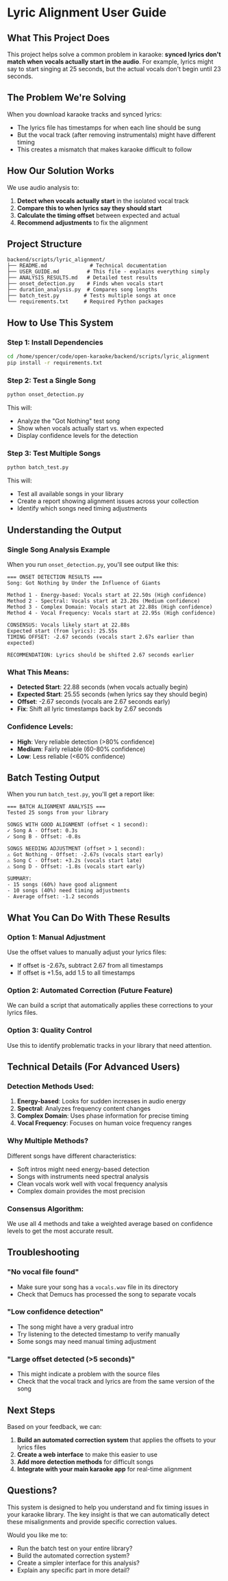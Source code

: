 # Lyric Alignment User Guide

## What This Project Does

This project helps solve a common problem in karaoke: **synced lyrics don't match when vocals actually start in the audio**. For example, lyrics might say to start singing at 25 seconds, but the actual vocals don't begin until 23 seconds.

## The Problem We're Solving

When you download karaoke tracks and synced lyrics:
- The lyrics file has timestamps for when each line should be sung
- But the vocal track (after removing instrumentals) might have different timing
- This creates a mismatch that makes karaoke difficult to follow

## How Our Solution Works

We use audio analysis to:
1. **Detect when vocals actually start** in the isolated vocal track
2. **Compare this to when lyrics say they should start**
3. **Calculate the timing offset** between expected and actual
4. **Recommend adjustments** to fix the alignment

## Project Structure

```
backend/scripts/lyric_alignment/
├── README.md              # Technical documentation
├── USER_GUIDE.md         # This file - explains everything simply
├── ANALYSIS_RESULTS.md   # Detailed test results
├── onset_detection.py    # Finds when vocals start
├── duration_analysis.py  # Compares song lengths
├── batch_test.py        # Tests multiple songs at once
└── requirements.txt     # Required Python packages
```

## How to Use This System

### Step 1: Install Dependencies
```bash
cd /home/spencer/code/open-karaoke/backend/scripts/lyric_alignment
pip install -r requirements.txt
```

### Step 2: Test a Single Song
```bash
python onset_detection.py
```

This will:
- Analyze the "Got Nothing" test song
- Show when vocals actually start vs. when expected
- Display confidence levels for the detection

### Step 3: Test Multiple Songs
```bash
python batch_test.py
```

This will:
- Test all available songs in your library
- Create a report showing alignment issues across your collection
- Identify which songs need timing adjustments

## Understanding the Output

### Single Song Analysis Example

When you run `onset_detection.py`, you'll see output like this:

```
=== ONSET DETECTION RESULTS ===
Song: Got Nothing by Under the Influence of Giants

Method 1 - Energy-based: Vocals start at 22.50s (High confidence)
Method 2 - Spectral: Vocals start at 23.20s (Medium confidence)
Method 3 - Complex Domain: Vocals start at 22.88s (High confidence)
Method 4 - Vocal Frequency: Vocals start at 22.95s (High confidence)

CONSENSUS: Vocals likely start at 22.88s
Expected start (from lyrics): 25.55s
TIMING OFFSET: -2.67 seconds (vocals start 2.67s earlier than expected)

RECOMMENDATION: Lyrics should be shifted 2.67 seconds earlier
```

### What This Means:

- **Detected Start**: 22.88 seconds (when vocals actually begin)
- **Expected Start**: 25.55 seconds (when lyrics say they should begin)
- **Offset**: -2.67 seconds (vocals are 2.67 seconds early)
- **Fix**: Shift all lyric timestamps back by 2.67 seconds

### Confidence Levels:

- **High**: Very reliable detection (>80% confidence)
- **Medium**: Fairly reliable (60-80% confidence)
- **Low**: Less reliable (<60% confidence)

## Batch Testing Output

When you run `batch_test.py`, you'll get a report like:

```
=== BATCH ALIGNMENT ANALYSIS ===
Tested 25 songs from your library

SONGS WITH GOOD ALIGNMENT (offset < 1 second):
✓ Song A - Offset: 0.3s
✓ Song B - Offset: -0.8s

SONGS NEEDING ADJUSTMENT (offset > 1 second):
⚠ Got Nothing - Offset: -2.67s (vocals start early)
⚠ Song C - Offset: +3.2s (vocals start late)
⚠ Song D - Offset: -1.8s (vocals start early)

SUMMARY:
- 15 songs (60%) have good alignment
- 10 songs (40%) need timing adjustments
- Average offset: -1.2 seconds
```

## What You Can Do With These Results

### Option 1: Manual Adjustment
Use the offset values to manually adjust your lyrics files:
- If offset is -2.67s, subtract 2.67 from all timestamps
- If offset is +1.5s, add 1.5 to all timestamps

### Option 2: Automated Correction (Future Feature)
We can build a script that automatically applies these corrections to your lyrics files.

### Option 3: Quality Control
Use this to identify problematic tracks in your library that need attention.

## Technical Details (For Advanced Users)

### Detection Methods Used:
1. **Energy-based**: Looks for sudden increases in audio energy
2. **Spectral**: Analyzes frequency content changes
3. **Complex Domain**: Uses phase information for precise timing
4. **Vocal Frequency**: Focuses on human voice frequency ranges

### Why Multiple Methods?
Different songs have different characteristics:
- Soft intros might need energy-based detection
- Songs with instruments need spectral analysis
- Clean vocals work well with vocal frequency analysis
- Complex domain provides the most precision

### Consensus Algorithm:
We use all 4 methods and take a weighted average based on confidence levels to get the most accurate result.

## Troubleshooting

### "No vocal file found"
- Make sure your song has a `vocals.wav` file in its directory
- Check that Demucs has processed the song to separate vocals

### "Low confidence detection"
- The song might have a very gradual intro
- Try listening to the detected timestamp to verify manually
- Some songs may need manual timing adjustment

### "Large offset detected (>5 seconds)"
- This might indicate a problem with the source files
- Check that the vocal track and lyrics are from the same version of the song

## Next Steps

Based on your feedback, we can:
1. **Build an automated correction system** that applies the offsets to your lyrics files
2. **Create a web interface** to make this easier to use
3. **Add more detection methods** for difficult songs
4. **Integrate with your main karaoke app** for real-time alignment

## Questions?

This system is designed to help you understand and fix timing issues in your karaoke library. The key insight is that we can automatically detect these misalignments and provide specific correction values.

Would you like me to:
- Run the batch test on your entire library?
- Build the automated correction system?
- Create a simpler interface for this analysis?
- Explain any specific part in more detail?
